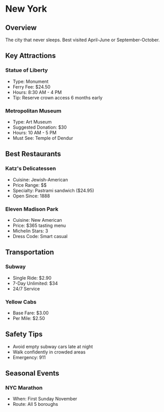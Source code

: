 # New York

## Overview
The city that never sleeps. Best visited April-June or September-October.

## Key Attractions
### Statue of Liberty
- Type: Monument
- Ferry Fee: $24.50
- Hours: 8:30 AM - 4 PM
- Tip: Reserve crown access 6 months early

### Metropolitan Museum
- Type: Art Museum
- Suggested Donation: $30
- Hours: 10 AM - 5 PM
- Must See: Temple of Dendur

## Best Restaurants
### Katz's Delicatessen
- Cuisine: Jewish-American
- Price Range: $$
- Specialty: Pastrami sandwich ($24.95)
- Open Since: 1888

### Eleven Madison Park
- Cuisine: New American
- Price: $365 tasting menu
- Michelin Stars: 3
- Dress Code: Smart casual

## Transportation
### Subway
- Single Ride: $2.90
- 7-Day Unlimited: $34
- 24/7 Service

### Yellow Cabs
- Base Fare: $3.00
- Per Mile: $2.50

## Safety Tips
- Avoid empty subway cars late at night
- Walk confidently in crowded areas
- Emergency: 911

## Seasonal Events
### NYC Marathon
- When: First Sunday November
- Route: All 5 boroughs